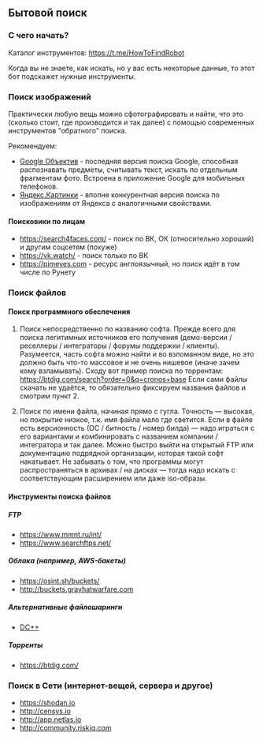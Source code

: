 ## Бытовой поиск

### С чего начать?

Каталог инструментов: https://t.me/HowToFindRobot

Когда вы не знаете, как искать, но у вас есть некоторые данные, то этот бот подскажет нужные инструменты.  

### Поиск изображений

Практически любую вещь можно сфотографировать и найти, что это (сколько стоит, где производится и так далее) 
с помощью современных инструментов "обратного" поиска.

Рекомендуем:
- [Google Объектив](https://lens.google/) - последняя версия поиска Google, способная распознавать предметы, считывать текст,
искать по отдельным фрагментам фото. Встроена в приложение Google для мобильных телефонов.
- [Яндекс.Картинки](https://yandex.ru/images/) - вполне конкурентная версия поиска по изображениям от Яндекса с аналогичными свойствами.

#### Поисковики по лицам

- https://search4faces.com/ - поиск по ВК, ОК (относительно хороший) и другим соцсетям (похуже)
- https://vk.watch/ - поиск только по ВК
- https://pimeyes.com - ресурс англоязычный, но поиск идёт в том числе по Рунету

### Поиск файлов

#### Поиск программного обеспечения

1. Поиск непосредственно по названию софта. Прежде всего для поиска легитимных источников его получения
(демо-версии / реселлеры / интеграторы / форумы поддержки / клиенты).
Разумеется, часть софта можно найти и во взломанном виде, но это должно быть что-то массовое и не очень нишевое (иначе зачем кому взламывать).
Сходу вот пример поиска по торрентам: https://btdig.com/search?order=0&q=cronos+base
Если сами файлы скачать не удаётся, то обязательно фиксируем названия файлов и смотрим пункт 2.

2. Поиск по имени файла, начиная прямо с гугла. Точность — высокая, но покрытие низкое, т.к. имя файла мало где светится.
Если в файле есть версионность (ОС / битность / номер билда) — надо играться с его вариантами и комбинировать с названием компании / интегратора и так далее.
Можно быстро выйти на открытый FTP или документацию подрядной организации, которая такой софт накатывает. 
Не забывать о том, что программы могут распространяться в архивах / на дисках — тогда надо искать с соответствующим расширением или даже iso-образы.

#### Инструменты поиска файлов

##### FTP 
- https://www.mmnt.ru/int/
- https://www.searchftps.net/

##### Облака (например, AWS-бакеты)
- https://osint.sh/buckets/
- http://buckets.grayhatwarfare.com

##### Альтернативные файлошаринги
- [DC++](https://dcplusplus.sourceforge.io/)

##### Торренты
- https://btdig.com/

### Поиск в Сети (интернет-вещей, сервера и другое)

- https://shodan.io
- http://censys.io
- http://app.netlas.io
- http://community.riskiq.com
